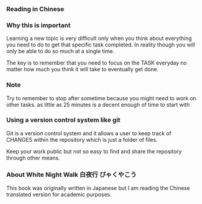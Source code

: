 ### Reading in Chinese

### Why this is important

Learning a new topic is very difficult only when you think about 
everything you need to do to get that specific task completed.
In reality though you will only be able to do so much at a single time.

The key is to remember that you need to focus on the TASK everyday no matter 
how much you think it will take to eventually get done.

### Note

Try to remember to stop after sometime because you might need to work on 
other tasks. as little as 25 minutes is a decent enough of time to start with


### Using a version control system like git

Git is a version control system and it allows a user to keep track of CHANGES within the
repository which is just a folder of files.

Keep your work public but not so easy to find and share the repository through other means.

### About White Night Walk 白夜行 びゃくやこう

This book was originally written in Japanese but I am reading the Chinese translated version 
for academic purposes.